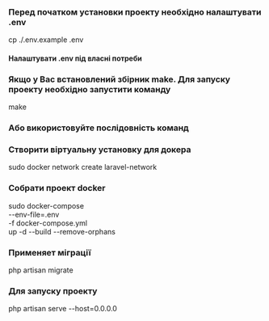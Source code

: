 ### Перед початком установки проекту необхідно налаштувати .env
cp ./.env.example .env

#### Налаштувати .env під власні потреби

### Якщо у Вас встановлений збірник make. Для запуску проекту необхідно запустити команду 

make 

### Або використовуйте послідовність команд
### Створити віртуальну установку для докера
sudo docker network create laravel-network

### Собрати проект docker
sudo docker-compose \
--env-file=.env \
-f docker-compose.yml \
up -d --build --remove-orphans

### Применяет міграції
php artisan migrate

### Для запуску проекту
php artisan serve --host=0.0.0.0

